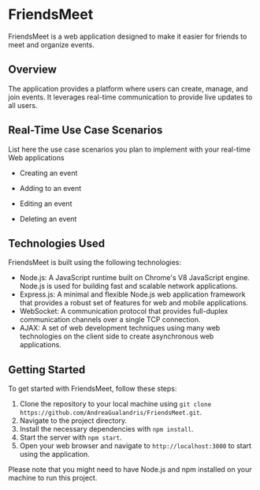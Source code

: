 # FriendsMeet

FriendsMeet is a web application designed to make it easier for friends to meet and organize events. 

## Overview

The application provides a platform where users can create, manage, and join events. It leverages real-time communication to provide live updates to all users. 

## Real-Time Use Case Scenarios 

List here the use case scenarios you plan to implement with your real-time Web applications

- Creating an event  

- Adding to an event  

- Editing an event  

- Deleting an event 

## Technologies Used

FriendsMeet is built using the following technologies:

- Node.js: A JavaScript runtime built on Chrome's V8 JavaScript engine. Node.js is used for building fast and scalable network applications.
- Express.js: A minimal and flexible Node.js web application framework that provides a robust set of features for web and mobile applications.
- WebSocket: A communication protocol that provides full-duplex communication channels over a single TCP connection.
- AJAX: A set of web development techniques using many web technologies on the client side to create asynchronous web applications.

## Getting Started

To get started with FriendsMeet, follow these steps:

1. Clone the repository to your local machine using `git clone https://github.com/AndreaGualandris/FriendsMeet.git`.
2. Navigate to the project directory.
3. Install the necessary dependencies with `npm install`.
4. Start the server with `npm start`.
5. Open your web browser and navigate to `http://localhost:3000` to start using the application.

Please note that you might need to have Node.js and npm installed on your machine to run this project.

